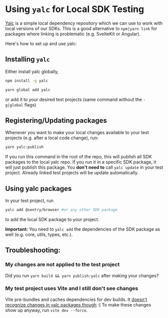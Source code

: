 # Using `yalc` for Local SDK Testing

[Yalc](https://github.com/wclr/yalc) is a simple local dependency repository which we can use to work with local versions of our SDKs.
This is a good alternative to `npm|yarn link` for packages where linking is problematic (e.g. SvelteKit or Angular).

Here's how to set up and use yalc:

## Installing `yalc`

Either install yalc globally,

```sh
npm install -g yalc

yarn global add yalc
```

or add it to your desired test projects (same command without the `-g|global` flags)

## Registering/Updating packages

Whenever you want to make your local changes available to your test projects (e.g. after a local code change), run:

```sh
yarn yalc:publish
```

If you run this command in the root of the repo, this will publish all SDK packages to the local yalc repo. If you run it in a specific SDK package, it will just publish this package. You **don't need to** call `yalc update` in your test project. Already linked test projects will be update automatically.

## Using yalc packages

In your test project, run

```sh
yalc add @sentry/browser #or any other SDK package
```

to add the local SDK package to your project.

**Important:** You need to `yalc add` the dependencies of the SDK package as well (e.g. core, utils, types, etc.).

## Troubleshooting:

### My changes are not applied to the test project

Did you run `yarn build && yarn publish:yalc` after making your changes?

### My test project uses Vite and I still don't see changes

Vite pre-bundles and caches dependencies for dev builds. It [doesn't recognize changes in yalc packages though](https://github.com/wclr/yalc/issues/189) :( To make these changes show up anyway, run `vite dev --force`.

